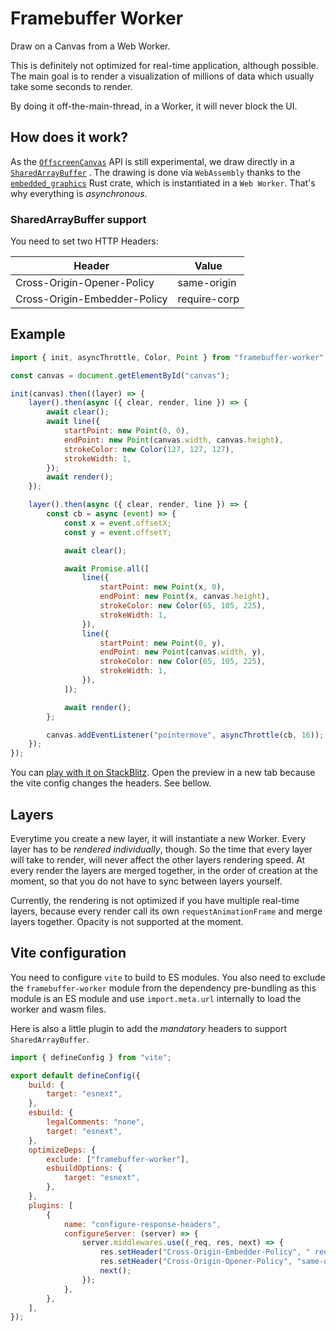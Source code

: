 # Framebuffer Worker

Draw on a Canvas from a Web Worker.

This is definitely not optimized for real-time application, although possible. The main goal is to render a
visualization of millions of data which usually take some seconds to render.

By doing it off-the-main-thread, in a Worker, it will never block the UI.

## How does it work?

As the [`OffscreenCanvas`](https://developer.mozilla.org/en-US/docs/Web/API/OffscreenCanvas) API is still experimental,
we draw directly in
a [`SharedArrayBuffer`](https://developer.mozilla.org/en-US/docs/Web/JavaScript/Reference/Global_Objects/SharedArrayBuffer)
.
The drawing is done via `WebAssembly` thanks to
the [`embedded_graphics`](https://docs.rs/embedded-graphics/latest/embedded_graphics/index.html) Rust crate, which is
instantiated in a `Web Worker`.
That's why everything is _asynchronous_.

### SharedArrayBuffer support

You need to set two HTTP Headers:

| Header                       | Value        |
| ---------------------------- | ------------ |
| Cross-Origin-Opener-Policy   | same-origin  |
| Cross-Origin-Embedder-Policy | require-corp |

## Example

```javascript
import { init, asyncThrottle, Color, Point } from "framebuffer-worker";

const canvas = document.getElementById("canvas");

init(canvas).then((layer) => {
	layer().then(async ({ clear, render, line }) => {
		await clear();
		await line({
			startPoint: new Point(0, 0),
			endPoint: new Point(canvas.width, canvas.height),
			strokeColor: new Color(127, 127, 127),
			strokeWidth: 1,
		});
		await render();
	});

	layer().then(async ({ clear, render, line }) => {
		const cb = async (event) => {
			const x = event.offsetX;
			const y = event.offsetY;

			await clear();

			await Promise.all([
				line({
					startPoint: new Point(x, 0),
					endPoint: new Point(x, canvas.height),
					strokeColor: new Color(65, 105, 225),
					strokeWidth: 1,
				}),
				line({
					startPoint: new Point(0, y),
					endPoint: new Point(canvas.width, y),
					strokeColor: new Color(65, 105, 225),
					strokeWidth: 1,
				}),
			]);

			await render();
		};

		canvas.addEventListener("pointermove", asyncThrottle(cb, 16));
	});
});
```

You can [play with it on StackBlitz](https://stackblitz.com/edit/framebuffer-worker?file=src/main.ts&view=editor).
Open the preview in a new tab because the vite config changes the headers. See bellow.

## Layers

Everytime you create a new layer, it will instantiate a new Worker. Every layer has to be _rendered individually_, though.
So the time that every layer will take to render, will never affect the other layers rendering speed.
At every render the layers are merged together, in the order of creation at the moment, so that you do not have to sync between layers yourself.

Currently, the rendering is not optimized if you have multiple real-time layers, because every render call its own `requestAnimationFrame` and merge layers together.
Opacity is not supported at the moment.

## Vite configuration

You need to configure `vite` to build to ES modules.
You also need to exclude the `framebuffer-worker` module from the dependency pre-bundling as this module is an ES module
and use `import.meta.url` internally to load the worker and wasm files.

Here is also a little plugin to add the _mandatory_ headers to support `SharedArrayBuffer`.

```javascript
import { defineConfig } from "vite";

export default defineConfig({
	build: {
		target: "esnext",
	},
	esbuild: {
		legalComments: "none",
		target: "esnext",
	},
	optimizeDeps: {
		exclude: ["framebuffer-worker"],
		esbuildOptions: {
			target: "esnext",
		},
	},
	plugins: [
		{
			name: "configure-response-headers",
			configureServer: (server) => {
				server.middlewares.use((_req, res, next) => {
					res.setHeader("Cross-Origin-Embedder-Policy", " require-corp");
					res.setHeader("Cross-Origin-Opener-Policy", "same-origin");
					next();
				});
			},
		},
	],
});
```
